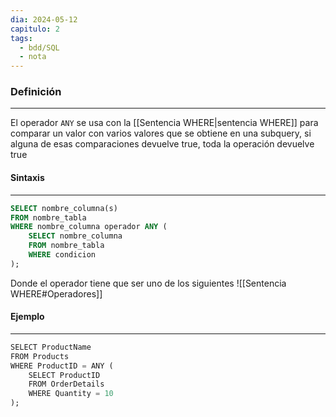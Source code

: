 ```yaml
---
dia: 2024-05-12
capitulo: 2
tags:
  - bdd/SQL
  - nota
---
```

### Definición
---
El operador `ANY` se usa con la [[Sentencia WHERE|sentencia WHERE]] para comparar un valor con varios valores que se obtiene en una subquery, si alguna de esas comparaciones devuelve true, toda la operación devuelve true

#### Sintaxis
---
```SQL
SELECT nombre_columna(s)
FROM nombre_tabla
WHERE nombre_columna operador ANY (
	SELECT nombre_columna
	FROM nombre_tabla
	WHERE condicion
);
```

Donde el operador tiene que ser uno de los siguientes ![[Sentencia WHERE#Operadores]]
#### Ejemplo
---
```SQL
SELECT ProductName  
FROM Products  
WHERE ProductID = ANY (
	SELECT ProductID  
	FROM OrderDetails  
	WHERE Quantity = 10
);
```